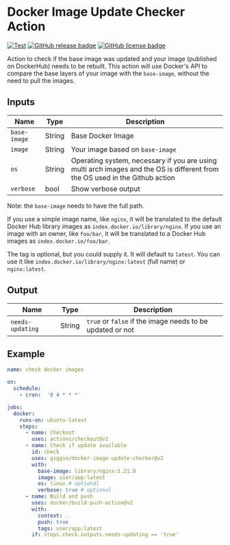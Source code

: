 # Docker Image Update Checker Action

[![Test](https://github.com/giggio/docker-image-update-checker/actions/workflows/test.yml/badge.svg)](https://github.com/giggio/docker-image-update-checker/actions/workflows/test.yml)
[![GitHub release badge](https://badgen.net/github/release/giggio/docker-image-update-checker/stable)](https://github.com/giggio/docker-image-update-checker/releases/latest)
[![GitHub license badge](https://badgen.net/github/license/giggio/docker-image-update-checker)](https://github.com/giggio/docker-image-update-checker/blob/main/LICENSE)

Action to check if the base image was updated and your image (published on DockerHub) needs to be rebuilt. This action will use Docker's API to compare the base layers of your image with the `base-image`, without the need to pull the images.


## Inputs

| Name         | Type   | Description                                                                                                                  |
| ------------ | ------ | ---------------------------------------------------------------------------------------------------------------------------- |
| `base-image` | String | Base Docker Image                                                                                                            |
| `image`      | String | Your image based on `base-image`                                                                                             |
| `os`         | String | Operating system, necessary if you are using multi arch images and the OS is different from the OS used in the Github action |
| `verbose`    | bool   | Show verbose output                                                                                                          |

Note: the `base-image` needs to have the full path.

If you use a simple image name, like `nginx`, it will be translated to the default Docker Hub library images as `index.docker.io/library/nginx`.
If you use an image with an owner, like `foo/bar`, it will be translated to a Docker Hub images as `index.docker.io/foo/bar`.

The tag is optional, but you could supply it. It will default to `latest`.
You can use it like `index.docker.io/library/nginx:latest` (full name) or `nginx:latest`.

## Output

| Name             | Type   | Description                                               |
| ---------------- | ------ | --------------------------------------------------------- |
| `needs-updating` | String | `true` or `false` if the image needs to be updated or not |


## Example

```yaml
name: check docker images

on:
  schedule:
    - cron:  '0 4 * * *'

jobs:
  docker:
    runs-on: ubuntu-latest
    steps:
      - name: Checkout
        uses: actions/checkout@v2
      - name: Check if update available
        id: check
        uses: giggio/docker-image-update-checker@v2
        with:
          base-image: library/nginx:1.21.0
          image: user/app:latest
          os: linux # optional
          verbose: true # optional
      - name: Build and push
        uses: docker/build-push-action@v2
        with:
          context: .
          push: true
          tags: user/app:latest
        if: steps.check.outputs.needs-updating == 'true'
```
